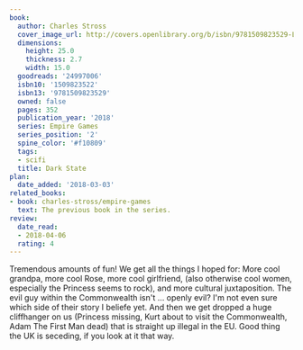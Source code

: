 ```yaml
---
book:
  author: Charles Stross
  cover_image_url: http://covers.openlibrary.org/b/isbn/9781509823529-L.jpg
  dimensions:
    height: 25.0
    thickness: 2.7
    width: 15.0
  goodreads: '24997006'
  isbn10: '1509823522'
  isbn13: '9781509823529'
  owned: false
  pages: 352
  publication_year: '2018'
  series: Empire Games
  series_position: '2'
  spine_color: '#f10809'
  tags:
  - scifi
  title: Dark State
plan:
  date_added: '2018-03-03'
related_books:
- book: charles-stross/empire-games
  text: The previous book in the series.
review:
  date_read:
  - 2018-04-06
  rating: 4
---
```


Tremendous amounts of fun! We get all the things I hoped for: More cool grandpa, more cool Rose, more cool girlfriend,
(also otherwise cool women, especially the Princess seems to rock), and more cultural juxtaposition. The evil guy within
the Commonwealth isn't … openly evil? I'm not even sure which side of their story I beliefe yet. And then we get dropped
a huge cliffhanger on us (Princess missing, Kurt about to visit the Commonwealth, Adam The First Man dead) that is
straight up illegal in the EU. Good thing the UK is seceding, if you look at it that way.

